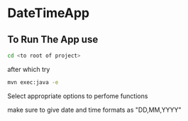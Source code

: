 # DateTimeApp

## To Run The App use

```sh 
cd <to root of project>
```
after which try 
```sh
mvn exec:java -e
```
Select appropriate options to perfome functions

make sure to give date and time formats as "DD,MM,YYYY"

